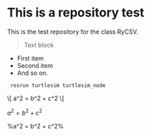# This is a repository test

This is the test repository for the class RyCSV.

>
>   Text block   
>

-   First item
-   Second item
-   And so on.

<code> rosrun turtlesim turtlesim_node </code>

\\[ a^2 = b^2 + c^2 \\]

$a^2 = b^2 + c^2$

%a^2 = b^2 + c^2%